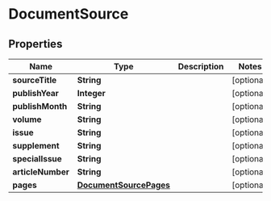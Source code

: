 

# DocumentSource


## Properties

Name | Type | Description | Notes
------------ | ------------- | ------------- | -------------
**sourceTitle** | **String** |  |  [optional]
**publishYear** | **Integer** |  |  [optional]
**publishMonth** | **String** |  |  [optional]
**volume** | **String** |  |  [optional]
**issue** | **String** |  |  [optional]
**supplement** | **String** |  |  [optional]
**specialIssue** | **String** |  |  [optional]
**articleNumber** | **String** |  |  [optional]
**pages** | [**DocumentSourcePages**](DocumentSourcePages.md) |  |  [optional]



